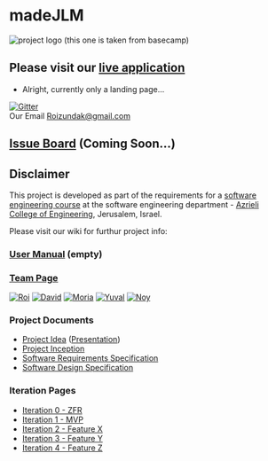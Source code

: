 # madeJLM


![project logo (this one is taken from basecamp)](https://github.com/RoiZundak/madeJLM-Company/blob/master/Doc/logo.png)

## Please visit our [live application](https://demo.reactstarterkit.com/)
- Alright, currently only a landing page...

[![Gitter](https://badges.gitter.im/RoiZundak/madeJLM-Company.svg)](https://gitter.im/RoiZundak/madeJLM-Company?utm_source=badge&utm_medium=badge&utm_campaign=pr-badge)
<br />
Our Email
Roizundak@gmail.com

## [Issue Board](https://huboard.com/robi-y/seproject-team-template#/) (Coming Soon...)

## Disclaimer
This project is developed as part of the requirements for a [software engineering course](https://github.com/jce-il/se-class/wiki) at the software engineering department - [Azrieli College of Engineering](http://www.jce.ac.il/), Jerusalem, Israel.

Please visit our wiki for furthur project info: 

### [User Manual](../../wiki/user-manual) (empty)

### [Team Page](../../wiki/team)
[![Roi](https://github.com/RoiZundak/madeJLM-Company/blob/master/Doc/roi.jpg?v=3&s=80)](https://github.com/RoiZundak)
[![David](https://github.com/RoiZundak/madeJLM-Company/blob/master/Doc/david.jpg?v=3&s=80)](https://github.com/DavidOhayonSe)
[![Moria](https://github.com/RoiZundak/madeJLM-Company/blob/master/Doc/moria.jpg?v=3&s=80)](https://github.com/moriatu)
[![Yuval](https://github.com/RoiZundak/madeJLM-Company/blob/master/Doc/yuval.jpg?v=3&s=80)](https://github.com/yuval66)
[![Noy](https://github.com/RoiZundak/madeJLM-Company/blob/master/Doc/noy.jpg?v=3&s=80)](https://github.com/noyBarak)


### Project Documents
- [Project Idea](docs/idea.pdf) ([Presentation](docs/idea-slides.pdf))
- [Project Inception](../../wiki/inception)
- [Software Requirements Specification](../../wiki/srs)
- [Software Design Specification](../../wiki/sds)

### Iteration Pages
- [Iteration 0 - ZFR](../../wiki/iter0-zfr)
- [Iteration 1 - MVP]()
- [Iteration 2 - Feature X]()
- [Iteration 3 - Feature Y]()
- [Iteration 4 - Feature Z]()



